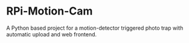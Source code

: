 RPi-Motion-Cam
==============

A Python based project for a motion-detector triggered photo trap with automatic upload and web frontend.
